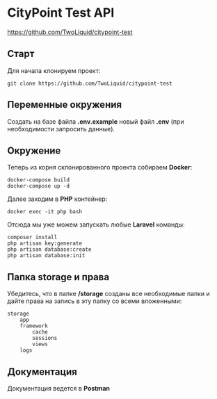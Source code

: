 # CityPoint Test API

https://github.com/TwoLiquid/citypoint-test

## Старт

Для начала клонируем проект:

```
git clone https://github.com/TwoLiquid/citypoint-test
```

## Переменные окружения

Создать на базе файла **.env.example** новый файл **.env** (при необходимости запросить данные).

## Окружение

Теперь из корня склонированного проекта собираем **Docker**:

```
docker-compose build
docker-compose up -d
```

Далее заходим в **PHP** контейнер:

```
docker exec -it php bash
```

Отсюда мы уже можем запускать любые **Laravel** команды:

```
composer install
php artisan key:generate
php artisan database:create
php artisan database:init
```

## Папка storage и права

Убедитесь, что в папке **/storage** созданы все необходимые папки и дайте права на запись в эту папку со всеми вложенными:

```
storage
    app
    framework
        cache
        sessions
        views
    logs
```

## Документация

Документация ведется в **Postman**

